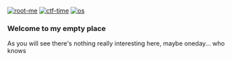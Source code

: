 [![root-me](https://badgen.net/badge/root/me/blue)](https://www.root-me.org/Blutch-150767)
[![ctf-time](https://badgen.net/badge/ctf/time/red)](https://ctftime.org/user/129772)
[![os](https://badgen.net/badge/os/MacOs/white)](https://www.apple.com)
### Welcome to my empty place

As you will see there's nothing really interesting here, maybe oneday... who knows
